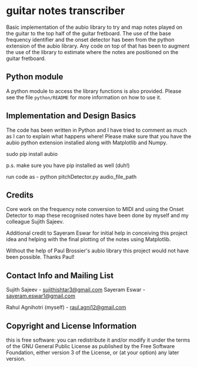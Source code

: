 guitar notes transcriber
=============

Basic implementation of the aubio library to try and map notes played on the guitar to the top half of the guitar fretboard. The use of the base frequency identifier and the onset detector has been from the python extension of the aubio library. Any code on top of that has been to augment the use of the library to estimate where the notes are positioned on the guitar fretboard.

Python module
-------------

A python module to access the library functions is also provided. Please see the file `python/README` for more information on how to use it.

Implementation and Design Basics
--------------------------------

The code has been written in Python and I have tried to comment as much as I can to explain what happens where!
Please make sure that you have the aubio python extension installed along with Matplotlib and Numpy.

sudo pip install aubio

p.s. make sure you have pip installed as well (duh!)

run code as -
python pitchDetector.py audio_file_path


Credits
------------------------

Core work on the frequency note conversion to MIDI and using the Onset Detector to map these recognised notes have been done by myself and my colleague Sujith Sajeev.

Additional credit to Sayeram Eswar for initial help in conceiving this project idea and helping with the final plotting of the notes using Matplotlib.

Without the help of Paul Brossier's aubio library this project would not have been possible. Thanks Paul!


Contact Info and Mailing List
-----------------------------

Sujith Sajeev - sujithishtar3@gmail.com
Sayeram Eswar - sayeram.eswar1@gmail.com

Rahul Agnihotri (myself) - raul.agni12@gmail.com

Copyright and License Information
---------------------------------

this is free software: you can redistribute it and/or modify it under the terms of the GNU General Public License as published by the Free Software Foundation, either version 3 of the License, or (at your option) any later version.